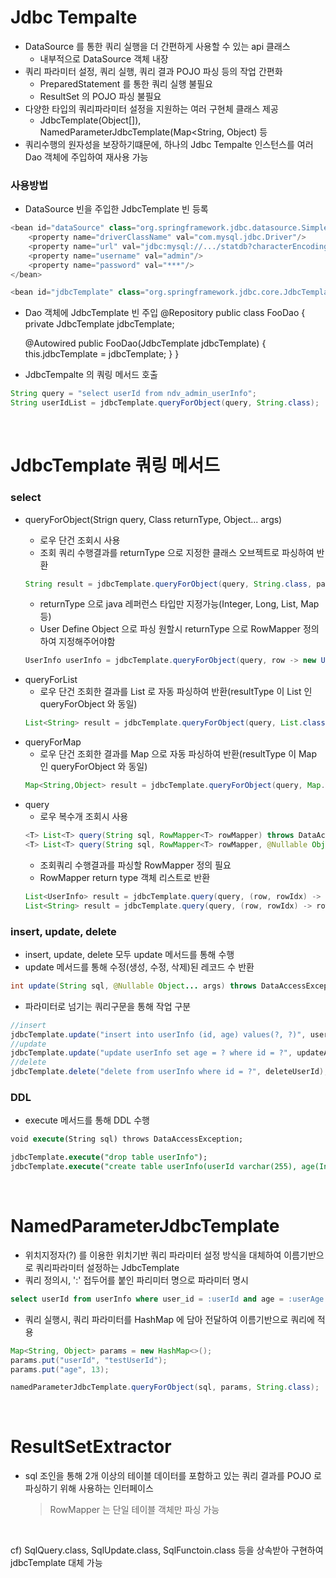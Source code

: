 # Jdbc Tempalte
* DataSource 를 통한 쿼리 실행을 더 간편하게 사용할 수 있는 api 클래스
	* 내부적으로 DataSource 객체 내장
* 쿼리 파라미터 설정, 쿼리 실행, 쿼리 결과 POJO 파싱 등의 작업 간편화
	* PreparedStatement 를 통한 쿼리 실행 불필요
	* ResultSet 의 POJO 파싱 불필요
* 다양한 타입의 쿼리파라미터 설정을 지원하는 여러 구현체 클래스 제공
	* JdbcTemplate(Object[]), NamedParameterJdbcTemplate(Map<String, Object) 등
* 쿼리수행의 원자성을 보장하기떄문에, 하나의 Jdbc Tempalte 인스턴스를 여러 Dao 객체에 주입하여 재사용 가능

### 사용방법
* DataSource 빈을 주입한 JdbcTemplate 빈 등록
```java
<bean id="dataSource" class="org.springframework.jdbc.datasource.SimpleDriverDataSource">
	<property name="driverClassName" val="com.mysql.jdbc.Driver"/>
	<property name="url" val="jdbc:mysql://.../statdb?characterEncoding=UTF-8"/>
	<property name="username" val="admin"/>
	<property name="password" val="***"/>
</bean>

<bean id="jdbcTemplate" class="org.springframework.jdbc.core.JdbcTemplate" p:dataSource-ref="dataSource"/>

```
* Dao 객체에 JdbcTemplate 빈 주입
@Repository
public class FooDao {
	private JdbcTemplate jdbcTemplate;
	
	@Autowired
	public FooDao(JdbcTemplate jdbcTemplate) {
		this.jdbcTemplate = jdbcTemplate;
	}
}

* JdbcTempalte 의 쿼링 메서드 호출
```java
String query = "select userId from ndv_admin_userInfo";
String userIdList = jdbcTemplate.queryForObject(query, String.class);
```

<br>

# JdbcTemplate 쿼링 메서드
### select
* queryForObject(Strign query, Class<T> returnType, Object... args)
	* 로우 단건 조회시 사용
	* 조회 쿼리 수행결과를 returnType 으로 지정한 클래스 오브젝트로 파싱하여 반환
	```java
    String result = jdbcTemplate.queryForObject(query, String.class, param1, pararm2)
    ```
	* returnType 으로 java 레퍼런스 타입만 지정가능(Integer, Long, List, Map 등)
	* User Define Object 으로 파싱 원할시 returnType 으로 RowMapper 정의하여 지정해주어야함
	```java
	UserInfo userInfo = jdbcTemplate.queryForObject(query, row -> new UserInfo(row.getSring("id"), row.getInteger("age")), param1, param2);
	```
* queryForList
	* 로우 단건 조회한 결과를 List 로 자동 파싱하여 반환(resultType 이 List 인 queryForObject 와 동일)
	```java
    List<String> result = jdbcTemplate.queryForObject(query, List.class, param1, pararm2)
    ```
* queryForMap
	* 로우 단건 조회한 결과를 Map 으로 자동 파싱하여 반환(resultType 이 Map 인 queryForObject 와 동일)
	```java
    Map<String,Object> result = jdbcTemplate.queryForObject(query, Map.class, param1, pararm2)
    ```
* query
	* 로우 복수개 조회시 사용
	```java
	<T> List<T> query(String sql, RowMapper<T> rowMapper) throws DataAccessException;
	<T> List<T> query(String sql, RowMapper<T> rowMapper, @Nullable Object... args) throws DataAccessException;
	```
	* 조회쿼리 수행결과를 파싱할 RowMapper 정의 필요
	* RowMapper return type 객체 리스트로 반환
	```java
	List<UserInfo> result = jdbcTemplate.query(query, (row, rowIdx) -> new UserInfo(row.getString("id"), row.getInteger("age")), parma1, param2)-
	List<String> result = jdbcTemplate.query(query, (row, rowIdx) -> row.getString("id"));
	```
### insert, update, delete
* insert, update, delete 모두 update 메서드를 통해 수행
* update 메서드를 통해 수정(생성, 수정, 삭제)된 레코드 수 반환
```java
int update(String sql, @Nullable Object... args) throws DataAccessException;
```
* 파라미터로 넘기는 쿼리구문을 통해 작업 구분
```java
//insert
jdbcTemplate.update("insert into userInfo (id, age) values(?, ?)", userId, userAge);
//update
jdbcTemplate.update("update userInfo set age = ? where id = ?", updateAge, userId);
//delete
jdbcTemplate.delete("delete from userInfo where id = ?", deleteUserId);
```

### DDL
* execute 메서드를 통해 DDL 수행
```sql
void execute(String sql) throws DataAccessException;

jdbcTemplate.execute("drop table userInfo");
jdbcTemplate.execute("create table userInfo(userId varchar(255), age(Integer)");
```

<br>

# NamedParameterJdbcTemplate
* 위치지정자(?) 를 이용한 위치기반 쿼리 파라미터 설정 방식을 대체하여 이름기반으로 쿼리파라미터 설정하는 JdbcTemplate
* 쿼리 정의시, ':' 접두어를 붙인 파리미터 명으로 파라미터 명시
```sql
select userId from userInfo where user_id = :userId and age = :userAge
```
* 쿼리 실행시, 쿼리 파라미터를 HashMap 에 담아 전달하여 이름기반으로 쿼리에 적용
```java
Map<String, Object> params = new HashMap<>();
params.put("userId", "testUserId");
params.put("age", 13);

namedParameterJdbcTemplate.queryForObject(sql, params, String.class);
```

<br>

# ResultSetExtractor
* sql 조인을 통해 2개 이상의 테이블 데이터를 포함하고 있는 쿼리 결과를 POJO 로 파싱하기 위해 사용하는 인터페이스
	> RowMapper 는 단일 테이블 객체만 파싱 가능

<br>

cf) SqlQuery.class, SqlUpdate.class, SqlFunctoin.class 등을 상속받아 구현하여 jdbcTemplate 대체 가능